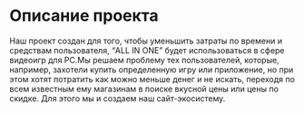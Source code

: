 # Описание проекта
Наш проект создан для того, чтобы уменьшить затраты по времени и средствам пользователя, “ALL IN ONE” будет использоваться в сфере видеоигр для PC.Мы решаем проблему тех пользователей, которые, например, захотели купить определенную игру или приложение, но при этом хотят потратить как можно меньше денег и не искать, переходя по всем известным ему магазинам в поиске вкусной цены или цены по скидке. Для этого мы и создаем наш сайт-экосистему.